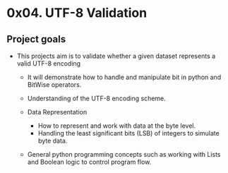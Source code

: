 # 0x04. UTF-8 Validation

## Project goals
* This projects aim is to validate whether a given dataset represents a valid UTF-8 encoding
  
  * It will demonstrate how to handle and manipulate bit in python and BitWise operators.
  * Understanding of the UTF-8 encoding scheme.
  * Data Representation
    
    * How to represent and work with data at the byte level.
    * Handling the least significant bits (LSB) of integers to simulate byte data.
  * General python programming concepts such as working with Lists and Boolean logic to control program flow.
  
